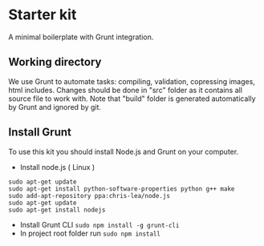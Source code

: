 # Starter kit

A minimal boilerplate with Grunt integration.

## Working directory

We use Grunt to automate tasks: compiling, validation, copressing images, html includes.
Changes should be done in "src" folder as it contains all source file to work with.
Note that "build" folder is generated automatically by Grunt and ignored by git.

## Install Grunt

To use this kit you should install Node.js and Grunt on your computer.

* Install node.js ( Linux )
```
sudo apt-get update
sudo apt-get install python-software-properties python g++ make
sudo add-apt-repository ppa:chris-lea/node.js
sudo apt-get update
sudo apt-get install nodejs
```
* Install Grunt CLI
    `sudo npm install -g grunt-cli`
* In project root folder run
    `sudo npm install`